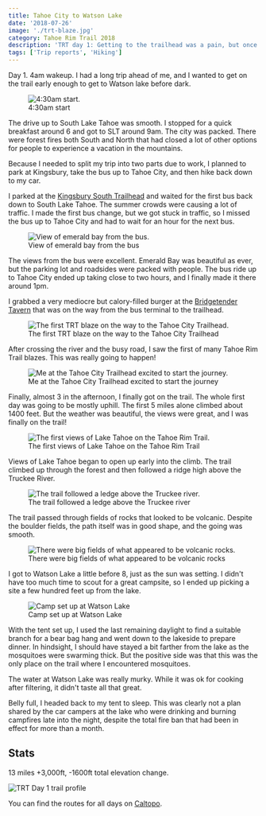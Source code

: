 ```yaml
---
title: Tahoe City to Watson Lake
date: '2018-07-26'
image: './trt-blaze.jpg'
category: Tahoe Rim Trail 2018
description: 'TRT day 1: Getting to the trailhead was a pain, but once I got on the trail I quickly forgot all the hassle.'
tags: ['Trip reports', 'Hiking']
---
```


Day 1. 4am wakeup. I had a long trip ahead of me, and I wanted to get on the trail early enough to get to Watson lake before dark.

<figure>
  <img src="early-start.jpg" alt="4:30am start.">
  <figcaption>4:30am start</figcaption>
</figure>

The drive up to South Lake Tahoe was smooth. I stopped for a quick breakfast around 6 and got to SLT around 9am. The city was packed. There were forest fires both South and North that had closed a lot of other options for people to experience a vacation in the mountains.

Because I needed to split my trip into two parts due to work, I planned to park at Kingsbury, take the bus up to Tahoe City, and then hike back down to my car.

I parked at the [Kingsbury South Trailhead](https://goo.gl/maps/AJmScgY7CR92) and waited for the first bus back down to South Lake Tahoe. The summer crowds were causing a lot of traffic. I made the first bus change, but we got stuck in traffic, so I missed the bus up to Tahoe City and had to wait for an hour for the next bus.

<figure>
  <img src="emerald-bay.jpg" alt="View of emerald bay from the bus.">
  <figcaption>View of emerald bay from the bus</figcaption>
</figure>

The views from the bus were excellent. Emerald Bay was beautiful as ever, but the parking lot and roadsides were packed with people. The bus ride up to Tahoe City ended up taking close to two hours, and I finally made it there around 1pm.

I grabbed a very mediocre but calory-filled burger at the [Bridgetender Tavern](https://goo.gl/maps/cLLfeVUmGQo) that was on the way from the bus terminal to the trailhead.

<figure>
  <img src="trt-blaze.jpg" alt="The first TRT blaze on the way to the Tahoe City Trailhead.">
  <figcaption>The first TRT blaze on the way to the Tahoe City Trailhead</figcaption>
</figure>

After crossing the river and the busy road, I saw the first of many Tahoe Rim Trail blazes. This was really going to happen!

<figure>
  <img src="trt-tahoe-city-trailhead.jpg" alt="Me at the Tahoe City Trailhead excited to start the journey.">
  <figcaption>Me at the Tahoe City Trailhead excited to start the journey</figcaption>
</figure>

Finally, almost 3 in the afternoon, I finally got on the trail. The whole first day was going to be mostly uphill. The first 5 miles alone climbed about 1400 feet. But the weather was beautiful, the views were great, and I was finally on the trail!

<figure>
  <img src="lake-view.jpg" alt="The first views of Lake Tahoe on the Tahoe Rim Trail.">
  <figcaption>The first views of Lake Tahoe on the Tahoe Rim Trail</figcaption>
</figure>

Views of Lake Tahoe began to open up early into the climb. The trail climbed up through the forest and then followed a ridge high above the Truckee River.

<figure>
  <img src="truckee-river.jpg" alt="The trail followed a ledge above the Truckee river.">
  <figcaption>The trail followed a ledge above the Truckee river</figcaption>
</figure>

The trail passed through fields of rocks that looked to be volcanic. Despite the boulder fields, the path itself was in good shape, and the going was smooth.

<figure class="full-width">
  <img src="view-of-boulder-field.jpg" alt="There were big fields of what appeared to be volcanic rocks.">
  <figcaption>There were big fields of what appeared to be volcanic rocks</figcaption>
</figure>

I got to Watson Lake a little before 8, just as the sun was setting. I didn't have too much time to scout for a great campsite, so I ended up picking a site a few hundred feet up from the lake.

<figure>
  <img src="tent-at-watson-lake.jpg" alt="Camp set up at Watson Lake">
  <figcaption>Camp set up at Watson Lake</figcaption>
</figure>

With the tent set up, I used the last remaining daylight to find a suitable branch for a bear bag hang and went down to the lakeside to prepare dinner. In hindsight, I should have stayed a bit farther from the lake as the mosquitoes were swarming thick. But the positive side was that this was the only place on the trail where I encountered mosquitoes.

The water at Watson Lake was really murky. While it was ok for cooking after filtering, it didn't taste all that great.

Belly full, I headed back to my tent to sleep. This was clearly not a plan shared by the car campers at the lake who were drinking and burning campfires late into the night, despite the total fire ban that had been in effect for more than a month.

## Stats

13 miles +3,000ft, -1600ft total elevation change.

![TRT Day 1 trail profile](profile.png)

You can find the routes for all days on [Caltopo](https://caltopo.com/m/HJ0L).
